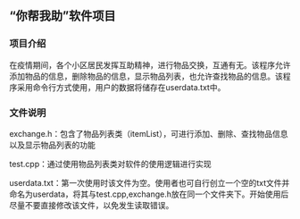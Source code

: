 ## “你帮我助”软件项目

### 项目介绍

在疫情期间，各个小区居民发挥互助精神，进行物品交换，互通有无。该程序允许添加物品的信息，删除物品的信息，显示物品列表，也允许查找物品的信息。该程序采用命令行方式使用，用户的数据将储存在userdata.txt中。

### 文件说明

exchange.h：包含了物品列表类（itemList），可进行添加、删除、查找物品信息以及显示物品列表的功能

test.cpp：通过使用物品列表类对软件的使用逻辑进行实现

userdata.txt：第一次使用时该文件为空。使用者也可自行创立一个空的txt文件并命名为userdata，将其与test.cpp,exchange.h放在同一个文件夹下。开始使用后尽量不要直接修改该文件，以免发生读取错误。
